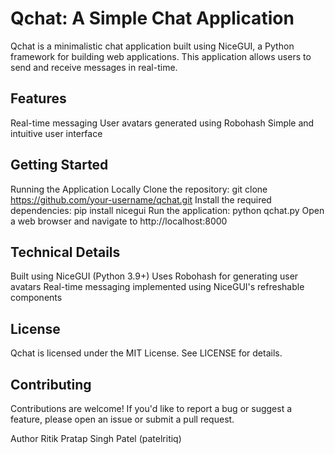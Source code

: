 # Qchat: A Simple Chat Application
Qchat is a minimalistic chat application built using NiceGUI, a Python framework for building web applications. This application allows users to send and receive messages in real-time.

## Features
Real-time messaging
User avatars generated using Robohash
Simple and intuitive user interface

## Getting Started
Running the Application Locally
Clone the repository: git clone https://github.com/your-username/qchat.git
Install the required dependencies: pip install nicegui
Run the application: python qchat.py
Open a web browser and navigate to http://localhost:8000

## Technical Details
Built using NiceGUI (Python 3.9+)
Uses Robohash for generating user avatars
Real-time messaging implemented using NiceGUI's refreshable components

## License
Qchat is licensed under the MIT License. See LICENSE for details.

## Contributing
Contributions are welcome! If you'd like to report a bug or suggest a feature, please open an issue or submit a pull request.

Author
Ritik Pratap Singh Patel (patelritiq)


